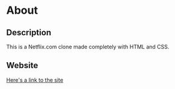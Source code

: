 # About
## Description
This is a Netflix.com clone made completely with HTML and CSS.
## Website
[Here's a link to the site](https://nishkarsh-varshney.github.io/Netflix-Project)

